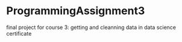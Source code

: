 # ProgrammingAssignment3
final project for course 3: getting and cleanning data in data science certificate
